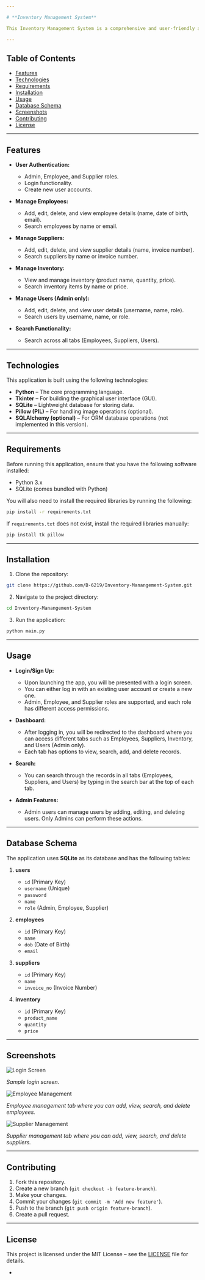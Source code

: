 ```yaml
---

# **Inventory Management System**

This Inventory Management System is a comprehensive and user-friendly application designed to manage employees, suppliers, users, and inventory within an organization. It provides functionalities like adding, viewing, searching, and deleting records for employees, suppliers, and users. Additionally, it supports user authentication, including a login system and user role management (Admin, Employee, Supplier).

---
```


## **Table of Contents**

* [Features](#features)
* [Technologies](#technologies)
* [Requirements](#requirements)
* [Installation](#installation)
* [Usage](#usage)
* [Database Schema](#database-schema)
* [Screenshots](#screenshots)
* [Contributing](#contributing)
* [License](#license)

---

## **Features**

* **User Authentication:**

  * Admin, Employee, and Supplier roles.
  * Login functionality.
  * Create new user accounts.

* **Manage Employees:**

  * Add, edit, delete, and view employee details (name, date of birth, email).
  * Search employees by name or email.

* **Manage Suppliers:**

  * Add, edit, delete, and view supplier details (name, invoice number).
  * Search suppliers by name or invoice number.

* **Manage Inventory:**

  * View and manage inventory (product name, quantity, price).
  * Search inventory items by name or price.

* **Manage Users (Admin only):**

  * Add, edit, delete, and view user details (username, name, role).
  * Search users by username, name, or role.

* **Search Functionality:**

  * Search across all tabs (Employees, Suppliers, Users).

---

## **Technologies**

This application is built using the following technologies:

* **Python** – The core programming language.
* **Tkinter** – For building the graphical user interface (GUI).
* **SQLite** – Lightweight database for storing data.
* **Pillow (PIL)** – For handling image operations (optional).
* **SQLAlchemy (optional)** – For ORM database operations (not implemented in this version).

---

## **Requirements**

Before running this application, ensure that you have the following software installed:

* Python 3.x
* SQLite (comes bundled with Python)

You will also need to install the required libraries by running the following:

```bash
pip install -r requirements.txt
```

If `requirements.txt` does not exist, install the required libraries manually:

```bash
pip install tk pillow
```

---

## **Installation**

1. Clone the repository:

```bash
git clone https://github.com/B-6219/Inventory-Manangement-System.git
```

2. Navigate to the project directory:

```bash
cd Inventory-Manangement-System
```

3. Run the application:

```bash
python main.py
```

---

## **Usage**

* **Login/Sign Up:**

  * Upon launching the app, you will be presented with a login screen.
  * You can either log in with an existing user account or create a new one.
  * Admin, Employee, and Supplier roles are supported, and each role has different access permissions.

* **Dashboard:**

  * After logging in, you will be redirected to the dashboard where you can access different tabs such as Employees, Suppliers, Inventory, and Users (Admin only).
  * Each tab has options to view, search, add, and delete records.

* **Search:**

  * You can search through the records in all tabs (Employees, Suppliers, and Users) by typing in the search bar at the top of each tab.

* **Admin Features:**

  * Admin users can manage users by adding, editing, and deleting users. Only Admins can perform these actions.

---

## **Database Schema**

The application uses **SQLite** as its database and has the following tables:

1. **users**

   * `id` (Primary Key)
   * `username` (Unique)
   * `password`
   * `name`
   * `role` (Admin, Employee, Supplier)

2. **employees**

   * `id` (Primary Key)
   * `name`
   * `dob` (Date of Birth)
   * `email`

3. **suppliers**

   * `id` (Primary Key)
   * `name`
   * `invoice_no` (Invoice Number)

4. **inventory**

   * `id` (Primary Key)
   * `product_name`
   * `quantity`
   * `price`

---

## **Screenshots**

![Login Screen](assets/login_screen.png)

*Sample login screen.*

![Employee Management](assets/employee_management.png)

*Employee management tab where you can add, view, search, and delete employees.*

![Supplier Management](assets/supplier_management.png)

*Supplier management tab where you can add, view, search, and delete suppliers.*

---

## **Contributing**

1. Fork this repository.
2. Create a new branch (`git checkout -b feature-branch`).
3. Make your changes.
4. Commit your changes (`git commit -m 'Add new feature'`).
5. Push to the branch (`git push origin feature-branch`).
6. Create a pull request.

---

## **License**

This project is licensed under the MIT License – see the [LICENSE](LICENSE) file for details.

-
